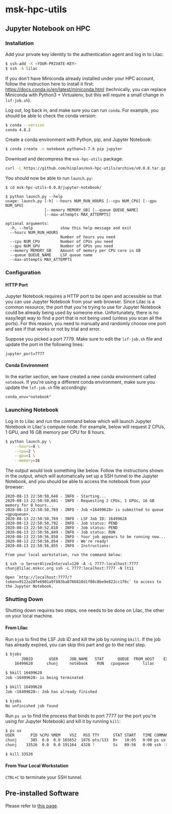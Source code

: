 # msk-hpc-utils

## Jupyter Notebook on HPC

### Installation

Add your private key identity to the authentication agent and log in to Lilac:

```bash
$ ssh-add -K <YOUR-PRIVATE-KEY>
$ ssh -A lilac
```

If you don't have Miniconda already installed under your HPC account, follow the instruction here to install it first: https://docs.conda.io/en/latest/miniconda.html (technically, you can replace Miniconda with Python3 + Virtualenv, but this will require a small change in `lsf-job.sh`).

Log out, log back in, and make sure you can run `conda`. For example, you should be able to check the conda version:

```bash
$ conda --version
conda 4.8.2
```

Create a conda environment with Python, pip, and Jupyter Notebook:

```bash
$ conda create -n notebook python=3.7.6 pip jupyter
```

Download and decompress the `msk-hpc-utils` package:

```bash
curl -L https://github.com/hisplan/msk-hpc-utils/archive/v0.0.8.tar.gz | tar xz
```

You should now be able to run `launch.py`:

```
$ cd msk-hpc-utils-0.0.8/jupyter-notebook/

$ python launch.py --help
usage: launch.py [-h] --hours NUM_RUN_HOURS [--cpu NUM_CPU] [--gpu NUM_GPU]
                 [--memory MEMORY_GB] [--queue QUEUE_NAME]
                 [--max-attempts MAX_ATTEMPTS]

optional arguments:
  -h, --help            show this help message and exit
  --hours NUM_RUN_HOURS
                        Number of hours you need
  --cpu NUM_CPU         Number of CPUs you need
  --gpu NUM_GPU         Number of GPUs you need
  --memory MEMORY_GB    Amount of memory per CPU core in GB
  --queue QUEUE_NAME    LSF queue name
  --max-attempts MAX_ATTEMPTS
```

### Configuration

#### HTTP Port

Jupyter Notebook requires a HTTP port to be open and accessible so that you can use Jupyter Notebook from your web browser. Since Lilac is a common resource, the port that you're trying to use for Jupyter Notebook could be already being used by someone else. Unfortunately, there is no easy/legit way to find a port that is not being used (unless you scan all the ports). For this reason, you need to manually and randomly choose one port and see if that works or not by trial and error.

Suppose you picked a port 7779. Make sure to edit the `lsf-job.sh` file and update the port in the following lines:

```
jupyter_port=7777
```

#### Conda Environment

In the earlier section, we have created a new conda environment called `notebook`. If you're using a different conda environment, make sure you update the `lsf-job.sh` file accordingly:

```
conda_env="notebook"
```

### Launching Notebook

Log in to Lilac and run the command below which will launch Jupyter Notebook in Lilac's compute node. For example, below will request 2 CPUs, 1 GPU, and 16 GB memory per CPU for 8 hours.

```bash
$ python launch.py \
    --hours=8 \
    --cpu=2 \
    --gpu=1 \
    --memory=16
```

The output would look something like below. Follow the instructions shown in the output, which will automatically set up a SSH tunnel to the Jupyter Notebook, and you should be able to access the notebook from your browser:

```
2020-08-13 22:50:50,648 - INFO - Starting...
2020-08-13 22:50:50,681 - INFO - Requesting 2 CPUs, 1 GPUs, 16 GB memory for 8 hours...
2020-08-13 22:50:50,769 - INFO - Job <16499628> is submitted to queue <gpuqueue>.
2020-08-13 22:50:50,769 - INFO - LSF Job ID: 16499628
2020-08-13 22:50:50,792 - INFO - Job status: PEND
2020-08-13 22:50:52,818 - INFO - Job status: PEND
2020-08-13 22:50:56,849 - INFO - Job status: RUN
2020-08-13 22:50:56,850 - INFO - Your job appears to be running now...
2020-08-13 22:50:56,854 - INFO - We're ready!
2020-08-13 22:50:56,855 - INFO - Instructions:

From your local workstation, run the command below:

$ ssh -o ServerAliveInterval=120 -A -L 7777:localhost:7777 chunj@lilac.mskcc.org ssh -L 7777:localhost:7777 -N lt11

Open `http://localhost:7777/?token=9122a28fe6901a9f883ba8766810d1f80c8be9e822cc1f6c` to access to the Jupyter Notebook.
```

### Shutting Down

Shutting down requires two steps, one needs to be done on Lilac, the other on your local machine.

#### From Lilac

Run `bjob` to find the LSF Job ID and kill the job by running `bkill`. If the job has already expired, you can skip this part and go to the next step.

```bash
$ bjobs
       JOBID       USER     JOB_NAME   STAT      QUEUE  FROM_HOST    EXEC_HOST   SUBMIT_TIME    START_TIME  TIME_LEFT
    16499628      chunj     notebook    RUN   cpuqueue      lilac         lt11  Nov 17 20:42  Nov 17 20:42     0:51 L

$ bkill 16499628
Job <16499628> is being terminated

$ bkill 16499628
Job <16499628>: Job has already finished

$ bjobs
No unfinished job found
```

Run `ps ux` to find the process that binds to port 7777 (or the port you're using for Jupyter Notebook) and kill it by running `kill`:

```bash
$ ps ux
USER       PID %CPU %MEM    VSZ   RSS TTY      STAT START   TIME COMMAND
chunj      385  0.0  0.0 165652  1876 pts/133  R+   10:05   0:00 ps ux
chunj    33526  0.0  0.0 191164  4328 ?        Ss   09:56   0:00 ssh -L 7777:localhost:7777 -N lt11

$ kill 33526
```

#### From Your Local Workstation

`CTRL+C` to terminate your SSH tunnel.

## Pre-installed Software

Please refer to [this page](./preinstalled-software/README.md).

